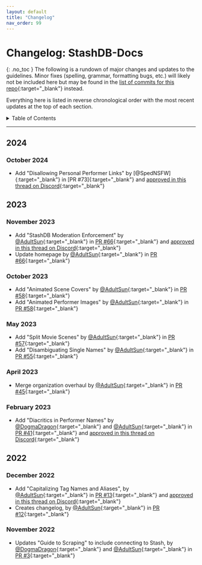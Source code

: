 ```yaml
---
layout: default
title: "Changelog"
nav_order: 99
---
```


# **Changelog: StashDB-Docs**
{: .no_toc }
The following is a rundown of major changes and updates to the guidelines. Minor fixes (spelling, grammar, formatting bugs, etc.) will likely not be included here but may be found in the [list of commits for this repo](https://github.com/stashapp/StashDB-Docs/commits/main){:target="_blank"} instead.

Everything here is listed in reverse chronological order with the most recent updates at the top of each section.

<details markdown="block">
  <summary>
    Table of Contents
  </summary>
  {: .text-delta }
1. TOC
{:toc}
</details>

***

## 2024

### October 2024
- Add "Disallowing Personal Performer Links" by [@SpedNSFW]{:target="_blank"} in [PR #73]{:target="_blank"} and [approved in this thread on Discord](https://discord.com/channels/559159668438728723/1287756068335915089){:target="_blank"}

## 2023

### November 2023
- Add "StashDB Moderation Enforcement" by [@AdultSun]{:target="_blank"} in [PR #66]{:target="_blank"} and [approved in this thread on Discord](https://discord.com/channels/559159668438728723/1124860754869366805){:target="_blank"}
- Update homepage by [@AdultSun]{:target="_blank"} in [PR #66]{:target="_blank"}

[PR #66]: https://github.com/stashapp/StashDB-Docs/pull/66

### October 2023
- Add "Animated Scene Covers" by [@AdultSun]{:target="_blank"} in [PR #58]{:target="_blank"}
- Add "Animated Performer Images" by [@AdultSun]{:target="_blank"} in [PR #58]{:target="_blank"}

[PR #58]: https://github.com/stashapp/StashDB-Docs/pull/58

### May 2023
- Add "Split Movie Scenes" by [@AdultSun]{:target="_blank"} in [PR #57]{:target="_blank"}
- Add "Disambiguating Single Names" by [@AdultSun]{:target="_blank"} in [PR #55]{:target="_blank"}

[PR #57]: https://github.com/stashapp/StashDB-Docs/pull/57
[PR #55]: https://github.com/stashapp/StashDB-Docs/pull/55

### April 2023
- Merge organization overhaul by [@AdultSun]{:target="_blank"} in [PR #45]{:target="_blank"}

[PR #45]: https://github.com/stashapp/StashDB-Docs/pull/45

### February 2023
- Add "Diacritics in Performer Names" by [@DogmaDragon]{:target="_blank"} and [@AdultSun]{:target="_blank"} in [PR #41]{:target="_blank"} and [approved in this thread on Discord](https://discord.com/channels/559159668438728723/1076296943996780565){:target="_blank"}

[PR #41]: https://github.com/stashapp/StashDB-Docs/pull/41

## 2022

### December 2022
- Add "Capitalizing Tag Names and Aliases", by [@AdultSun]{:target="_blank"} in [PR #13]{:target="_blank"} and [approved in this thread on Discord](https://discord.com/channels/559159668438728723/1038607732116303943){:target="_blank"}
- Creates changelog, by [@AdultSun]{:target="_blank"} in [PR #12]{:target="_blank"}

[PR #13]: https://github.com/stashapp/StashDB-Docs/pull/13
[PR #12]: https://github.com/stashapp/StashDB-Docs/pull/12

### November 2022
- Updates "Guide to Scraping" to include connecting to Stash, by [@DogmaDragon]{:target="_blank"} and [@AdultSun]{:target="_blank"} in [PR #3]{:target="_blank"}

[PR #3]: https://github.com/stashapp/StashDB-Docs/pull/3

[@AdultSun]: https://github.com/stashapp/StashDB-Docs/commits?author=AdultSun
[@DogmaDragon]: https://github.com/stashapp/StashDB-Docs/commits?author=DogmaDragon
